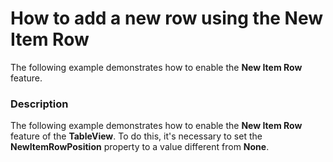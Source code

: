 # How to add a new row using the New Item Row


<p>The following example demonstrates how to enable the <strong>New Item Row</strong> feature.</p>


<h3>Description</h3>

<p>The following example demonstrates how to enable the <strong>New Item Row</strong> feature of the <strong>TableView</strong>. To do this, it&#39;s necessary to set the <strong>NewItemRowPosition</strong> property to a value different from <strong>None</strong>.</p>

<br/>


